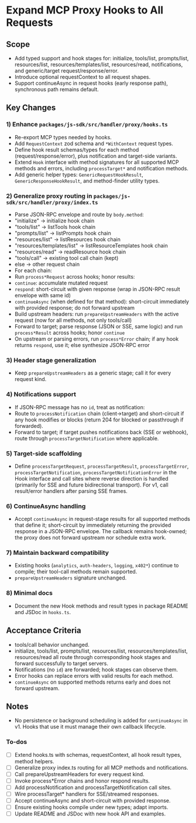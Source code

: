 <!-- 400f8f42-9695-431c-9246-5dca65231626 66b16702-9ab2-4d2e-b56b-b8f531fb3ad6 -->
# Expand MCP Proxy Hooks to All Requests

## Scope

- Add typed support and hook stages for: initialize, tools/list, prompts/list, resources/list, resources/templates/list, resources/read, notifications, and generic/target request/response/error.
- Introduce optional requestContext to all request shapes.
- Support continueAsync in request hooks (early response path), synchronous path remains default.

## Key Changes

### 1) Enhance `packages/js-sdk/src/handler/proxy/hooks.ts`

- Re-export MCP types needed by hooks.
- Add `RequestContext` zod schema and `*WithContext` request types.
- Define hook result schemas/types for each method (request/response/error), plus notification and target-side variants.
- Extend `Hook` interface with method signatures for all supported MCP methods and errors, including `processTarget*` and notification methods.
- Add generic helper types: `GenericRequestHookResult`, `GenericResponseHookResult`, and method-finder utility types.

### 2) Generalize proxy routing in `packages/js-sdk/src/handler/proxy/index.ts`

- Parse JSON-RPC envelope and route by `body.method`:
- "initialize" → initialize hook chain
- "tools/list" → listTools hook chain
- "prompts/list" → listPrompts hook chain
- "resources/list" → listResources hook chain
- "resources/templates/list" → listResourceTemplates hook chain
- "resources/read" → readResource hook chain
- "tools/call" → existing tool call chain (kept)
- else → other request chain
- For each chain:
- Run `process*Request` across hooks; honor results:
- `continue`: accumulate mutated request
- `respond`: short-circuit with given response (wrap in JSON-RPC result envelope with same id)
- `continueAsync` (when defined for that method): short-circuit immediately with provided response; do not forward upstream
- Build upstream headers: run `prepareUpstreamHeaders` with the active request (now for all methods, not only tools/call)
- Forward to target; parse response (JSON or SSE, same logic) and run `process*Result` across hooks; honor `continue`
- On upstream or parsing errors, run `process*Error` chain; if any hook returns `respond`, use it; else synthesize JSON-RPC error

### 3) Header stage generalization

- Keep `prepareUpstreamHeaders` as a generic stage; call it for every request kind.

### 4) Notifications support

- If JSON-RPC message has no `id`, treat as notification:
- Route to `processNotification` chain (client→target) and short-circuit if any hook modifies or blocks (return 204 for blocked or passthrough if forwarded).
- Forward to target; if target pushes notifications back (SSE or webhook), route through `processTargetNotification` where applicable.

### 5) Target-side scaffolding

- Define `processTargetRequest`, `processTargetResult`, `processTargetError`, `processTargetNotification`, `processTargetNotificationError` in the Hook interface and call sites where reverse direction is handled (primarily for SSE and future bidirectional transport). For v1, call result/error handlers after parsing SSE frames.

### 6) ContinueAsync handling

- Accept `continueAsync` in request-stage results for all supported methods that define it; short-circuit by immediately returning the provided response in a JSON-RPC envelope. The callback remains hook-owned; the proxy does not forward upstream nor schedule extra work.

### 7) Maintain backward compatibility

- Existing hooks (`analytics`, `auth-headers`, `logging`, `x402*`) continue to compile; their tool-call methods remain supported.
- `prepareUpstreamHeaders` signature unchanged.

### 8) Minimal docs

- Document the new Hook methods and result types in package README and JSDoc in `hooks.ts`.

## Acceptance Criteria

- tools/call behavior unchanged.
- initialize, tools/list, prompts/list, resources/list, resources/templates/list, resources/read all route through corresponding hook stages and forward successfully to target servers.
- Notifications (no `id`) are forwarded; hook stages can observe them.
- Error hooks can replace errors with valid results for each method.
- `continueAsync` on supported methods returns early and does not forward upstream.

## Notes

- No persistence or background scheduling is added for `continueAsync` in v1. Hooks that use it must manage their own callback lifecycle.

### To-dos

- [ ] Extend hooks.ts with schemas, requestContext, all hook result types, method helpers.
- [ ] Generalize proxy index.ts routing for all MCP methods and notifications.
- [ ] Call prepareUpstreamHeaders for every request kind.
- [ ] Invoke process*Error chains and honor respond results.
- [ ] Add processNotification and processTargetNotification call sites.
- [ ] Wire processTarget* handlers for SSE/streamed responses.
- [ ] Accept continueAsync and short-circuit with provided response.
- [ ] Ensure existing hooks compile under new types; adapt imports.
- [ ] Update README and JSDoc with new hook API and examples.